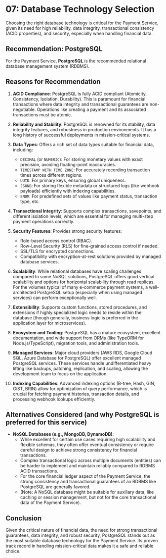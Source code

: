 # 07: Database Technology Selection

Choosing the right database technology is critical for the Payment Service, given its need for high reliability, data integrity, transactional consistency (ACID properties), and security, especially when handling financial data.

## Recommendation: PostgreSQL

For the Payment Service, **PostgreSQL** is the recommended relational database management system (RDBMS).

## Reasons for Recommendation

1.  **ACID Compliance**: PostgreSQL is fully ACID compliant (Atomicity, Consistency, Isolation, Durability). This is paramount for financial transactions where data integrity and transactional guarantees are non-negotiable. Operations like creating a payment and its associated transactions must be atomic.

2.  **Reliability and Stability**: PostgreSQL is renowned for its stability, data integrity features, and robustness in production environments. It has a long history of successful deployments in mission-critical systems.

3.  **Data Types**: Offers a rich set of data types suitable for financial data, including:
    *   `DECIMAL` (or `NUMERIC`): For storing monetary values with exact precision, avoiding floating-point inaccuracies.
    *   `TIMESTAMP WITH TIME ZONE`: For accurately recording transaction times across different regions.
    *   `UUID`: For primary keys, ensuring global uniqueness.
    *   `JSONB`: For storing flexible metadata or structured logs (like webhook payloads) efficiently with indexing capabilities.
    *   `ENUM`: For predefined sets of values like payment status, transaction type, etc.

4.  **Transactional Integrity**: Supports complex transactions, savepoints, and different isolation levels, which are essential for managing multi-step payment operations correctly.

5.  **Security Features**: Provides strong security features:
    *   Role-based access control (RBAC).
    *   Row-Level Security (RLS) for fine-grained access control if needed.
    *   SSL/TLS for encrypted connections.
    *   Compatibility with encryption-at-rest solutions provided by managed database services.

6.  **Scalability**: While relational databases have scaling challenges compared to some NoSQL solutions, PostgreSQL offers good vertical scalability and options for horizontal scalability through read replicas. For the volumes typical of many e-commerce payment systems, a well-architected PostgreSQL setup (especially when using managed services) can perform exceptionally well.

7.  **Extensibility**: Supports custom functions, stored procedures, and extensions if highly specialized logic needs to reside within the database (though generally, business logic is preferred in the application layer for microservices).

8.  **Ecosystem and Tooling**: PostgreSQL has a mature ecosystem, excellent documentation, and wide support from ORMs (like TypeORM for Node.js/TypeScript), migration tools, and administration tools.

9.  **Managed Services**: Major cloud providers (AWS RDS, Google Cloud SQL, Azure Database for PostgreSQL) offer excellent managed PostgreSQL services. These services handle undifferentiated heavy lifting like backups, patching, replication, and scaling, allowing the development team to focus on the application.

10. **Indexing Capabilities**: Advanced indexing options (B-tree, Hash, GIN, GiST, BRIN) allow for optimization of query performance, which is crucial for fetching payment histories, transaction details, and processing webhook lookups efficiently.

## Alternatives Considered (and why PostgreSQL is preferred for this service)

*   **NoSQL Databases (e.g., MongoDB, DynamoDB)**:
    *   While excellent for certain use cases requiring high scalability and flexible schemas, they often offer eventual consistency or require careful design to achieve strong consistency for financial transactions.
    *   Complex transactional logic across multiple documents (entities) can be harder to implement and maintain reliably compared to RDBMS ACID transactions.
    *   For the core financial ledger aspect of the Payment Service, the strong consistency and transactional guarantees of an RDBMS like PostgreSQL are generally favored.
    *   (Note: A NoSQL database might be suitable for auxiliary data, like caching or session management, but not for the core transactional data of the Payment Service).

## Conclusion

Given the critical nature of financial data, the need for strong transactional guarantees, data integrity, and robust security, PostgreSQL stands out as the most suitable database technology for the Payment Service. Its proven track record in handling mission-critical data makes it a safe and reliable choice.
